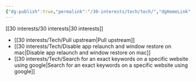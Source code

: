 ```yaml
---
{"dg-publish":true,"permalink":"/30-interests/tech/tech/","dgHomeLink":true,"dgPassFrontmatter":false}
---
```


[[30 interests/30 interests|30 interests]]

- [[30 interests/Tech/Pull upstream|Pull upstream]]
- [[30 interests/Tech/Disable app relaunch and window restore on mac|Disable app relaunch and window restore on mac]]
- [[30 interests/Tech/Search for an exact keywords on a specific website using google|Search for an exact keywords on a specific website using google]]
